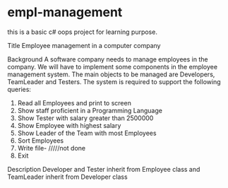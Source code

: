 # empl-management
this is a basic c# oops project for learning purpose.


Title
Employee management in a computer company

Background
A software company needs to manage employees in the company. We will have to implement some components in the employee management system. The main objects to be managed are Developers, TeamLeader and Testers. The system is required to support the following queries:
1. Read all Employees and print to screen
2. Show staff proficient in a Programming Language
3. Show Tester with salary greater than 2500000
4. Show Employee with highest salary
5. Show Leader of the Team with most Employees
6. Sort Employees
7. Write file- /////not done
8. Exit

Description
Developer and Tester inherit from Employee class and TeamLeader inherit from Developer class

